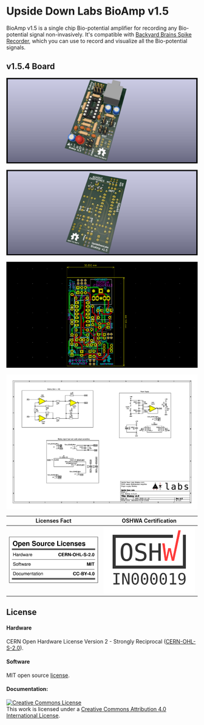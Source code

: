 # Upside Down Labs BioAmp v1.5

BioAmp v1.5 is a single chip Bio-potential amplifier for recording any Bio-potential signal non-invasively. It's compatible with [Backyard Brains Spike Recorder](https://backyardbrains.com/products/spikerecorder), which you can use to record and visualize all the Bio-potential signals.

## v1.5.4 Board

![BioAmp v1.5.3 front](images/BioAmp_v1.5.4_front.png
)

![BioAmp v1.5.3 back](images/BioAmp_v1.5.4_back.jpg
)

![BioAmp v1.5.3 dimensions](images/BioAmp_v1.5.4_dimensions.png)

![BioAmp v1.5.3 dimensions](images/schematic.png)

Licenses Fact             |  OSHWA Certification
:-------------------------:|:-------------------------:
<a href="LICENSE.md"><img src="Licenses_facts.svg" width="300" alt="Open Source Licenses Facts"/></a>  | <a href="https://certification.oshwa.org/in000019.html"><img src="OSHW_mark_IN000019.png" width="300" alt="Open Source Hardware Certification mark"/></a>

## License
#### Hardware
CERN Open Hardware License Version 2 - Strongly Reciprocal ([CERN-OHL-S-2.0](https://spdx.org/licenses/CERN-OHL-S-2.0.html)).

#### Software
MIT open source [license](http://opensource.org/licenses/MIT).

#### Documentation:
<a rel="license" href="http://creativecommons.org/licenses/by/4.0/"><img alt="Creative Commons License" style="border-width:0" src="https://i.creativecommons.org/l/by/4.0/88x31.png" /></a><br />This work is licensed under a <a rel="license" href="http://creativecommons.org/licenses/by/4.0/">Creative Commons Attribution 4.0 International License</a>.